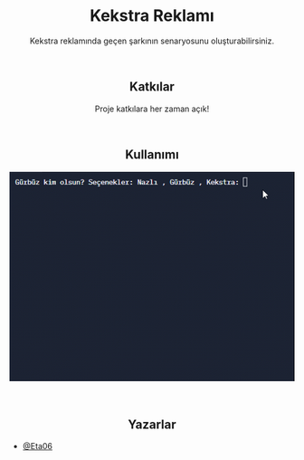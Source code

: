   
<h1 align="center">Kekstra Reklamı</h1>

<p align ="center">Kekstra reklamında geçen şarkının senaryosunu oluşturabilirsiniz.</p>
<br>


<h2 align="center">Katkılar</h2>

<p align ="center">Proje katkılara her zaman açık!</p>
<br>



<h2 align="center">Kullanımı</h2>
<p align="center">
  <img src="https://github.com/Eta06/kekstra/blob/main/Kekstra-GitHub.gif?raw=true"/>
</p>
<br>


<h2 align="center">Yazarlar</h2>

- [@Eta06](https://github.com/Eta06)
